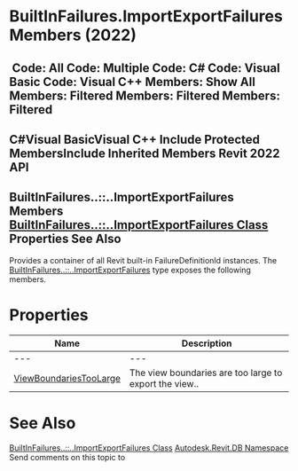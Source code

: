 # BuiltInFailures.ImportExportFailures Members (2022)

﻿
 Code: All Code: Multiple Code: C# Code: Visual Basic Code: Visual C++  Members: Show All Members: Filtered Members: Filtered Members: Filtered   
---  
C#Visual BasicVisual C++
Include Protected MembersInclude Inherited Members
Revit 2022 API  
---  
BuiltInFailures..::..ImportExportFailures Members  
[BuiltInFailures..::..ImportExportFailures Class](04e1dc26-35bd-e21a-3658-f5bc4cb9f354.md "BuiltInFailures.ImportExportFailures Class") Properties See Also  
---  
Provides a container of all Revit built-in FailureDefinitionId instances.
The [BuiltInFailures..::..ImportExportFailures](04e1dc26-35bd-e21a-3658-f5bc4cb9f354.md "BuiltInFailures.ImportExportFailures Class") type exposes the following members.
# Properties
| Name | Description |
| --- | --- |
| --- | --- | --- |
| [ViewBoundariesTooLarge](24f9a3e2-6cec-a9af-325b-7b7726148830.md "ViewBoundariesTooLarge Property") | The view boundaries are too large to export the view.. |

# See Also
[BuiltInFailures..::..ImportExportFailures Class](04e1dc26-35bd-e21a-3658-f5bc4cb9f354.md "BuiltInFailures.ImportExportFailures Class")
[Autodesk.Revit.DB Namespace](87546ba7-461b-c646-cbb1-2cb8f5bff8b2.md "Autodesk.Revit.DB Namespace")
Send comments on this topic to 